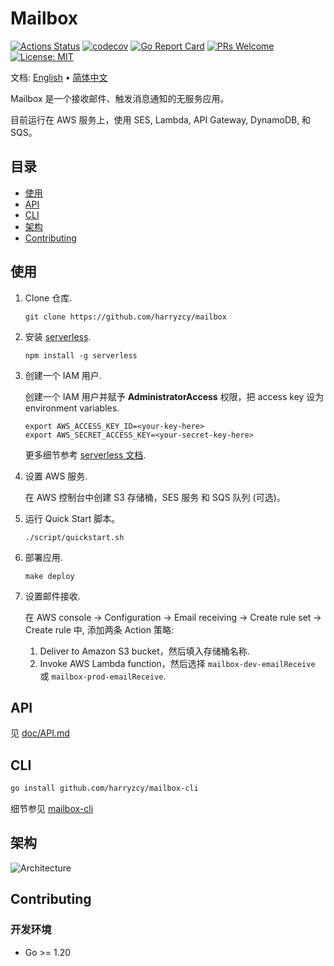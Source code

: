 # Mailbox

[![Actions Status](https://github.com/harryzcy/mailbox/workflows/Go/badge.svg)](https://github.com/harryzcy/mailbox/actions)
[![codecov](https://codecov.io/gh/harryzcy/mailbox/branch/main/graph/badge.svg)](https://codecov.io/gh/harryzcy/mailbox)
[![Go Report Card](https://goreportcard.com/badge/github.com/harryzcy/mailbox)](https://goreportcard.com/report/github.com/harryzcy/mailbox)
[![PRs Welcome](https://img.shields.io/badge/PRs-welcome-brightgreen.svg?style=flat)](http://makeapullrequest.com)
[![License: MIT](https://img.shields.io/github/license/harryzcy/mailbox)](https://opensource.org/licenses/MIT)

文档: [English](README.md) • [简体中文](README_zh.md)

Mailbox 是一个接收邮件、触发消息通知的无服务应用。

目前运行在 AWS 服务上，使用 SES, Lambda, API Gateway, DynamoDB, 和 SQS。

## 目录

* [使用](#使用)
* [API](doc/api.md)
* [CLI](#cli)
* [架构](#架构)
* [Contributing](#contributing)

## 使用

1. Clone 仓库.

    ```shell
    git clone https://github.com/harryzcy/mailbox
    ```

1. 安装 [serverless](https://github.com/serverless/serverless).

    ```shell
    npm install -g serverless
    ```

1. 创建一个 IAM 用户.

    创建一个 IAM 用户并赋予 **AdministratorAccess** 权限，把 access key 设为 environment variables.

    ```shell
    export AWS_ACCESS_KEY_ID=<your-key-here>
    export AWS_SECRET_ACCESS_KEY=<your-secret-key-here>
    ```

    更多细节参考 [serverless 文档](https://www.serverless.com/framework/docs/providers/aws/guide/credentials).

1. 设置 AWS 服务.

    在 AWS 控制台中创建 S3 存储桶，SES 服务 和 SQS 队列 (可选)。

1. 运行 Quick Start 脚本。

    ```shell
    ./script/quickstart.sh
    ```

1. 部署应用.

    ```shell
    make deploy
    ```

1. 设置邮件接收.

    在 AWS console -> Configuration -> Email receiving -> Create rule set -> Create rule 中, 添加两条 Action 策略:

    1. Deliver to Amazon S3 bucket，然后填入存储桶名称.
    2. Invoke AWS Lambda function，然后选择 `mailbox-dev-emailReceive` 或 `mailbox-prod-emailReceive`.

## API

见 [doc/API.md](doc/api.md)

## CLI

```bash
go install github.com/harryzcy/mailbox-cli
```

细节参见 [mailbox-cli](https://github.com/harryzcy/mailbox-cli)

## 架构

![Architecture](./doc/architecture.svg)

## Contributing

### 开发环境

* Go >= 1.20
